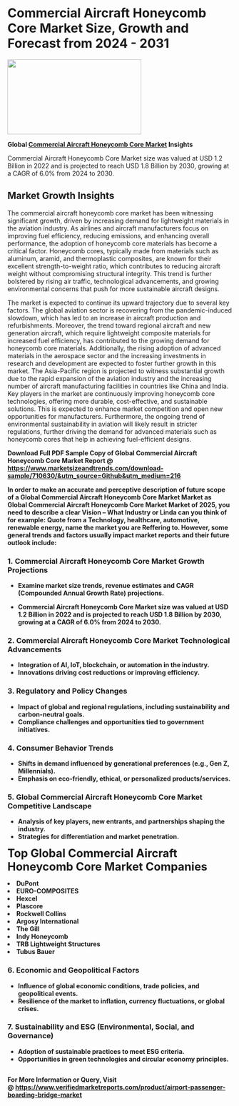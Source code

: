 <H1>Commercial Aircraft Honeycomb Core Market Size, Growth and Forecast from 2024 - 2031</H1><img class="aligncenter size-medium wp-image-584254" src="https://thirdeyenews.in/wp-content/uploads/2024/09/Global-Market-Research-300x168.jpeg" alt="" width="300" height="168" /><p><strong>Global&nbsp;<a href="https://www.marketsizeandtrends.com/download-sample/710630/&amp;utm_source=Github&utm_medium=216">Commercial Aircraft Honeycomb Core Market</a> Insights</strong></p><p>Commercial Aircraft Honeycomb Core Market size was valued at USD 1.2 Billion in 2022 and is projected to reach USD 1.8 Billion by 2030, growing at a CAGR of 6.0% from 2024 to 2030.</p><p><h2>Market Growth Insights</h2> <p>The commercial aircraft honeycomb core market has been witnessing significant growth, driven by increasing demand for lightweight materials in the aviation industry. As airlines and aircraft manufacturers focus on improving fuel efficiency, reducing emissions, and enhancing overall performance, the adoption of honeycomb core materials has become a critical factor. Honeycomb cores, typically made from materials such as aluminum, aramid, and thermoplastic composites, are known for their excellent strength-to-weight ratio, which contributes to reducing aircraft weight without compromising structural integrity. This trend is further bolstered by rising air traffic, technological advancements, and growing environmental concerns that push for more sustainable aircraft designs.</p> <p><strong></strong></p> <p>The market is expected to continue its upward trajectory due to several key factors. The global aviation sector is recovering from the pandemic-induced slowdown, which has led to an increase in aircraft production and refurbishments. Moreover, the trend toward regional aircraft and new generation aircraft, which require lightweight composite materials for increased fuel efficiency, has contributed to the growing demand for honeycomb core materials. Additionally, the rising adoption of advanced materials in the aerospace sector and the increasing investments in research and development are expected to foster further growth in this market. The Asia-Pacific region is projected to witness substantial growth due to the rapid expansion of the aviation industry and the increasing number of aircraft manufacturing facilities in countries like China and India. Key players in the market are continuously improving honeycomb core technologies, offering more durable, cost-effective, and sustainable solutions. This is expected to enhance market competition and open new opportunities for manufacturers. Furthermore, the ongoing trend of environmental sustainability in aviation will likely result in stricter regulations, further driving the demand for advanced materials such as honeycomb cores that help in achieving fuel-efficient designs. <p><strong></p><p><span class=""><strong>Download Full PDF Sample Copy of Global Commercial Aircraft Honeycomb Core Market Report</strong> @ <a href="https://www.marketsizeandtrends.com/download-sample/710630/&amp;utm_source=Github&utm_medium=216" target="_blank">https://www.marketsizeandtrends.com/download-sample/710630/&amp;utm_source=Github&utm_medium=216</a></span></p><p>In order to make an accurate and perceptive description of future scope of a Global&nbsp;Commercial Aircraft Honeycomb Core Market Market as Global&nbsp;Commercial Aircraft Honeycomb Core Market Market of 2025, you need to describe a clear Vision &ndash; What Industry or Linda can you think of for example: Quote from a Technology, healthcare, automotive, renewable energy, name the market you are Reffering to. However, some general trends and factors usually impact market reports and their future outlook include:</p><h3>1.&nbsp;<strong>Commercial Aircraft Honeycomb Core Market Growth Projections</strong></h3><ul><li>Examine market size trends, revenue estimates and CAGR (Compounded Annual Growth Rate) projections.</li><li><p>Commercial Aircraft Honeycomb Core Market size was valued at USD 1.2 Billion in 2022 and is projected to reach USD 1.8 Billion by 2030, growing at a CAGR of 6.0% from 2024 to 2030.</p></li></ul><h3>2.&nbsp;<strong>Commercial Aircraft Honeycomb Core Market Technological Advancements</strong></h3><ul><li>Integration of AI, IoT, blockchain, or automation in the industry.</li><li>Innovations driving cost reductions or improving efficiency.</li></ul><h3>3.&nbsp;<strong>Regulatory and Policy Changes</strong></h3><ul><li>Impact of global and regional regulations, including sustainability and carbon-neutral goals.</li><li>Compliance challenges and opportunities tied to government initiatives.</li></ul><h3>4.&nbsp;<strong>Consumer Behavior Trends</strong></h3><ul><li>Shifts in demand influenced by generational preferences (e.g., Gen Z, Millennials).</li><li>Emphasis on eco-friendly, ethical, or personalized products/services.</li></ul><h3>5.&nbsp;<strong>Global Commercial Aircraft Honeycomb Core Market Competitive Landscape</strong></h3><ul><li>Analysis of key players, new entrants, and partnerships shaping the industry.</li><li>Strategies for differentiation and market penetration.</li></ul><p data-pm-slice="1 1 []"><span style="color: inherit; font-family: inherit; font-size: 25px;">Top Global Commercial Aircraft Honeycomb Core Market Companies</span></p><div class="" data-test-id=""><p><li>DuPont</li><li> EURO-COMPOSITES</li><li> Hexcel</li><li> Plascore</li><li> Rockwell Collins</li><li> Argosy International</li><li> The Gill</li><li> Indy Honeycomb</li><li> TRB Lightweight Structures</li><li> Tubus Bauer</li></p></div><h3>6.&nbsp;<strong>Economic and Geopolitical Factors</strong></h3><ul><li>Influence of global economic conditions, trade policies, and geopolitical events.</li><li>Resilience of the market to inflation, currency fluctuations, or global crises.</li></ul><h3>7.&nbsp;<strong>Sustainability and ESG (Environmental, Social, and Governance)</strong></h3><ul><li>Adoption of sustainable practices to meet ESG criteria.</li><li>Opportunities in green technologies and circular economy principles.</li></ul><h2><strong style="font-size: 14px;">For More Information or Query, Visit @&nbsp;</strong><a style="background-color: #ffffff; font-size: 14px;" href="https://www.marketsizeandtrends.com/report/commercial-aircraft-honeycomb-core-market/" target="_blank">https://www.verifiedmarketreports.com/product/airport-passenger-boarding-bridge-market</a></h2>
